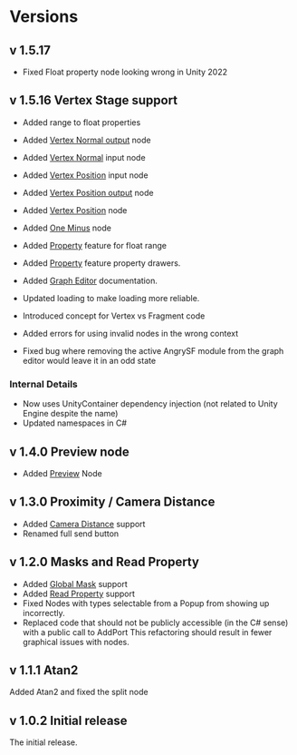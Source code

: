 # Versions

## v 1.5.17 

- Fixed Float property node looking wrong in Unity 2022

## v 1.5.16 Vertex Stage support

- Added range to float properties
- Added [Vertex Normal output](../nodes/#normal-output) node
- Added [Vertex Normal](../nodes/#vertex-normal) input node
- Added [Vertex Position](../nodes/#vertex-position) input node
- Added [Vertex Position output](../nodes/#vertex-position-output) node
- Added [Vertex Position](../nodes/#vertex-position) node
- Added [One Minus](../nodes/#one-minus) node
- Added [Property](../nodes/#property) feature for float range
- Added [Property](../nodes/#property) feature property drawers.
- Added [Graph Editor](../graph-editor-overview) documentation.

- Updated loading to make loading more reliable.
- Introduced concept for Vertex vs Fragment code
- Added errors for using invalid nodes in the wrong context
- Fixed bug where removing the active AngrySF module from the graph editor would leave it in an odd state

### Internal Details
- Now uses UnityContainer dependency injection (not related to Unity Engine despite the name)
- Updated namespaces in C#

## v 1.4.0 Preview node

- Added [Preview](../nodes/#preview) Node


## v 1.3.0 Proximity / Camera Distance

- Added [Camera Distance](../nodes/#camera-distance-proximity) support
- Renamed full send button

## v 1.2.0 Masks and Read Property

- Added [Global Mask](../nodes/#global-mask) support 
- Added [Read Property](../nodes/#read-property) support
- Fixed Nodes with types selectable from a Popup from showing up incorrectly.
- Replaced code that should not be publicly accessible (in the C# sense) with a public call to AddPort
  This refactoring should result in fewer graphical issues with nodes.

## v 1.1.1 Atan2
Added Atan2 and fixed the split node

## v 1.0.2 Initial release

The initial release. 
